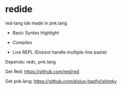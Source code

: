 # redide

red-lang ide made in pnk.lang

- Basic Syntax Highlight

- Compiles

- Live REPL (Doesnt handle multiple-line paste)

Depends: redc, pnk.lang

Get Red: https://github.com/red/red

Get pnk.lang: https://github.com/dislux-hapfyl/shimky

